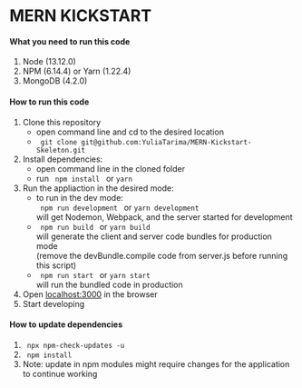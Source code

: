 # MERN KICKSTART

#### What you need to run this code
1. Node (13.12.0)
2. NPM (6.14.4) or Yarn (1.22.4)
3. MongoDB (4.2.0)

####  How to run this code
1. Clone this repository
    - open command line and cd to the desired location
    - ```  git clone git@github.com:YuliaTarima/MERN-Kickstart-Skeleton.git  ```
2. Install dependencies:
   - open command line in the cloned folder
   - run ```  npm install  ``` or ``` yarn ```
3. Run the appliaction in the desired mode:
   - to run in the dev mode:<br/>
   ```  npm run development  ``` or ``` yarn development ```<br/> 
   will get Nodemon, Webpack, and the server started for development
   - ```  npm run build  ``` or ``` yarn build ```<br/>
   will generate the client and server code bundles for production mode<br/> 
   (remove the devBundle.compile code from server.js before running this script)
   - ```  npm run start  ``` or ``` yarn start ```<br/>
   will run the bundled code in production
4. Open [localhost:3000](http://localhost:3000/) in the browser
5. Start developing

####  How to update dependencies
1. ```  npx npm-check-updates -u  ```<br/>
2. ```  npm install  ``` 
3. Note: update in npm modules might require changes for the application to
 continue working